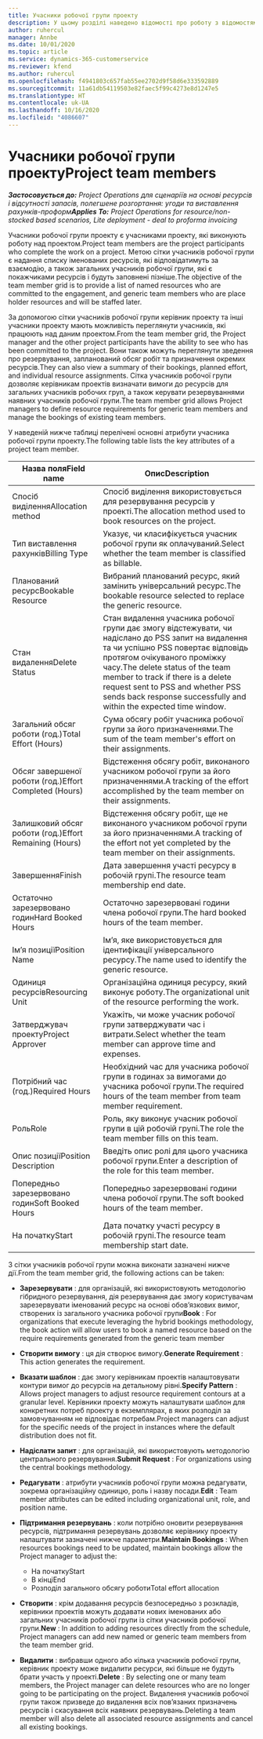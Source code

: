 ```yaml
---
title: Учасники робочої групи проекту
description: У цьому розділі наведено відомості про роботу з відомостями про учасників робочої групи, атрибути та планування проекту.
author: ruhercul
manager: Annbe
ms.date: 10/01/2020
ms.topic: article
ms.service: dynamics-365-customerservice
ms.reviewer: kfend
ms.author: ruhercul
ms.openlocfilehash: f4941803c657fab55ee2702d9f58d6e333592889
ms.sourcegitcommit: 11a61db54119503e82faec5f99c4273e8d1247e5
ms.translationtype: HT
ms.contentlocale: uk-UA
ms.lasthandoff: 10/16/2020
ms.locfileid: "4086607"
---
```

# <a name="project-team-members"></a><span data-ttu-id="5ebd8-103">Учасники робочої групи проекту</span><span class="sxs-lookup"><span data-stu-id="5ebd8-103">Project team members</span></span>

<span data-ttu-id="5ebd8-104">_**Застосовується до:** Project Operations для сценаріїв на основі ресурсів і відсутності запасів, полегшене розгортання: угоди та виставлення рахунків-проформ_</span><span class="sxs-lookup"><span data-stu-id="5ebd8-104">_**Applies To:** Project Operations for resource/non-stocked based scenarios, Lite deployment - deal to proforma invoicing_</span></span>

<span data-ttu-id="5ebd8-105">Учасники робочої групи проекту є учасниками проекту, які виконують роботу над проектом.</span><span class="sxs-lookup"><span data-stu-id="5ebd8-105">Project team members are the project participants who complete the work on a project.</span></span> <span data-ttu-id="5ebd8-106">Метою сітки учасників робочої групи є надання списку іменованих ресурсів, які відповідатимуть за взаємодію, а також загальних учасників робочої групи, які є покажчиками ресурсів і будуть заповнені пізніше.</span><span class="sxs-lookup"><span data-stu-id="5ebd8-106">The objective of the team member grid is to provide a list of named resources who are committed to the engagement, and generic team members who are place holder resources and will be staffed later.</span></span>

<span data-ttu-id="5ebd8-107">За допомогою сітки учасників робочої групи керівник проекту та інші учасники проекту мають можливість переглянути учасників, які працюють над даним проектом.</span><span class="sxs-lookup"><span data-stu-id="5ebd8-107">From the team member grid, the Project manager and the other project participants have the ability to see who has been committed to the project.</span></span> <span data-ttu-id="5ebd8-108">Вони також можуть переглянути зведення про резервування, запланований обсяг робіт та призначення окремих ресурсів.</span><span class="sxs-lookup"><span data-stu-id="5ebd8-108">They can also view a summary of their bookings, planned effort, and individual resource assignments.</span></span> <span data-ttu-id="5ebd8-109">Сітка учасників робочої групи дозволяє керівникам проектів визначати вимоги до ресурсів для загальних учасників робочих груп, а також керувати резервуваннями наявних учасників робочої групи.</span><span class="sxs-lookup"><span data-stu-id="5ebd8-109">The team member grid allows Project managers to define resource requirements for generic team members and manage the bookings of existing team members.</span></span>

<span data-ttu-id="5ebd8-110">У наведеній нижче таблиці перелічені основні атрибути учасника робочої групи проекту.</span><span class="sxs-lookup"><span data-stu-id="5ebd8-110">The following table lists the key attributes of a project team member.</span></span>

| <span data-ttu-id="5ebd8-111">Назва поля</span><span class="sxs-lookup"><span data-stu-id="5ebd8-111">Field name</span></span>          | <span data-ttu-id="5ebd8-112">Опис</span><span class="sxs-lookup"><span data-stu-id="5ebd8-112">Description</span></span>                                                                                                                                                                  |
|--------------------------|-----------------------------------------------------------------------------------------------------------------------------------------------------------------------------------|
| <span data-ttu-id="5ebd8-113">Спосіб виділення</span><span class="sxs-lookup"><span data-stu-id="5ebd8-113">Allocation method</span></span>        | <span data-ttu-id="5ebd8-114">Спосіб виділення використовується для резервування ресурсів у проекті.</span><span class="sxs-lookup"><span data-stu-id="5ebd8-114">The allocation method used to book resources on the project.</span></span>                                                                         |
| <span data-ttu-id="5ebd8-115">Тип виставлення рахунків</span><span class="sxs-lookup"><span data-stu-id="5ebd8-115">Billing Type</span></span>             | <span data-ttu-id="5ebd8-116">Указує, чи класифікується учасник робочої групи як оплачуваний.</span><span class="sxs-lookup"><span data-stu-id="5ebd8-116">Select whether the team member is classified as billable.</span></span>                                                                                                                                       |
| <span data-ttu-id="5ebd8-117">Планований ресурс</span><span class="sxs-lookup"><span data-stu-id="5ebd8-117">Bookable Resource</span></span>        | <span data-ttu-id="5ebd8-118">Вибраний планований ресурс, який замінить універсальний ресурс.</span><span class="sxs-lookup"><span data-stu-id="5ebd8-118">The bookable resource selected to replace the generic resource.</span></span>                                                                                                                   |
| <span data-ttu-id="5ebd8-119">Стан видалення</span><span class="sxs-lookup"><span data-stu-id="5ebd8-119">Delete Status</span></span>            | <span data-ttu-id="5ebd8-120">Стан видалення учасника робочої групи дає змогу відстежувати, чи надіслано до PSS запит на видалення та чи успішно PSS повертає відповідь протягом очікуваного проміжку часу.</span><span class="sxs-lookup"><span data-stu-id="5ebd8-120">The delete status of the team member to track if there is a delete request sent to PSS and whether PSS sends back response successfully and within the expected time window.</span></span> |
| <span data-ttu-id="5ebd8-121">Загальний обсяг роботи (год.)</span><span class="sxs-lookup"><span data-stu-id="5ebd8-121">Total Effort (Hours)</span></span>     | <span data-ttu-id="5ebd8-122">Сума обсягу робіт учасника робочої групи за його призначеннями.</span><span class="sxs-lookup"><span data-stu-id="5ebd8-122">The sum of the team member's effort on their assignments.</span></span>                                                                                                                         |
| <span data-ttu-id="5ebd8-123">Обсяг завершеної роботи (год.)</span><span class="sxs-lookup"><span data-stu-id="5ebd8-123">Effort Completed (Hours)</span></span> | <span data-ttu-id="5ebd8-124">Відстеження обсягу робіт, виконаного учасником робочої групи за його призначеннями.</span><span class="sxs-lookup"><span data-stu-id="5ebd8-124">A tracking of the effort accomplished by the team member on their assignments.</span></span>                                                                                           |
| <span data-ttu-id="5ebd8-125">Залишковий обсяг роботи (год.)</span><span class="sxs-lookup"><span data-stu-id="5ebd8-125">Effort Remaining (Hours)</span></span> | <span data-ttu-id="5ebd8-126">Відстеження обсягу робіт, ще не виконаного учасником робочої групи за його призначеннями.</span><span class="sxs-lookup"><span data-stu-id="5ebd8-126">A tracking of the effort not yet completed by the team member on their assignments.</span></span>                                                                                    |
| <span data-ttu-id="5ebd8-127">Завершення</span><span class="sxs-lookup"><span data-stu-id="5ebd8-127">Finish</span></span>                   | <span data-ttu-id="5ebd8-128">Дата завершення участі ресурсу в робочій групі.</span><span class="sxs-lookup"><span data-stu-id="5ebd8-128">The resource team membership end date.</span></span>                                                                                                                                            |
| <span data-ttu-id="5ebd8-129">Остаточно зарезервовано годин</span><span class="sxs-lookup"><span data-stu-id="5ebd8-129">Hard Booked Hours</span></span>        | <span data-ttu-id="5ebd8-130">Остаточно зарезервовані години члена робочої групи.</span><span class="sxs-lookup"><span data-stu-id="5ebd8-130">The hard booked hours of the team member.</span></span>                                                                                                                                                                |
| <span data-ttu-id="5ebd8-131">Ім’я позиції</span><span class="sxs-lookup"><span data-stu-id="5ebd8-131">Position Name</span></span>            | <span data-ttu-id="5ebd8-132">Ім’я, яке використовується для ідентифікації універсального ресурсу.</span><span class="sxs-lookup"><span data-stu-id="5ebd8-132">The name used to identify the generic resource.</span></span>                                                                                                                                   |
| <span data-ttu-id="5ebd8-133">Одиниця ресурсів</span><span class="sxs-lookup"><span data-stu-id="5ebd8-133">Resourcing Unit</span></span>          | <span data-ttu-id="5ebd8-134">Організаційна одиниця ресурсу, який виконує роботу.</span><span class="sxs-lookup"><span data-stu-id="5ebd8-134">The organizational unit of the resource performing the work.</span></span>                                                                                                                      |
| <span data-ttu-id="5ebd8-135">Затверджувач проекту</span><span class="sxs-lookup"><span data-stu-id="5ebd8-135">Project Approver</span></span>         | <span data-ttu-id="5ebd8-136">Укажіть, чи може учасник робочої групи затверджувати час і витрати.</span><span class="sxs-lookup"><span data-stu-id="5ebd8-136">Select whether the team member can approve time and expenses.</span></span>                                                                                                                     |
| <span data-ttu-id="5ebd8-137">Потрібний час (год.)</span><span class="sxs-lookup"><span data-stu-id="5ebd8-137">Required Hours</span></span>           | <span data-ttu-id="5ebd8-138">Необхідний час для учасника робочої групи в годинах за вимогами до учасника робочої групи.</span><span class="sxs-lookup"><span data-stu-id="5ebd8-138">The required hours of the team member from team member requirement.</span></span>                                                                                                                       |
| <span data-ttu-id="5ebd8-139">Роль</span><span class="sxs-lookup"><span data-stu-id="5ebd8-139">Role</span></span>                     | <span data-ttu-id="5ebd8-140">Роль, яку виконує учасник робочої групи в цій робочій групі.</span><span class="sxs-lookup"><span data-stu-id="5ebd8-140">The role the team member fills on this team.</span></span>                                                                                                                                |
| <span data-ttu-id="5ebd8-141">Опис позиції</span><span class="sxs-lookup"><span data-stu-id="5ebd8-141">Position Description</span></span>     | <span data-ttu-id="5ebd8-142">Введіть опис ролі для цього учасника робочої групи.</span><span class="sxs-lookup"><span data-stu-id="5ebd8-142">Enter a description of the role for this team member.</span></span>                                                                                                                             |
| <span data-ttu-id="5ebd8-143">Попередньо зарезервовано годин</span><span class="sxs-lookup"><span data-stu-id="5ebd8-143">Soft Booked Hours</span></span>        | <span data-ttu-id="5ebd8-144">Попередньо зарезервовані години члена робочої групи.</span><span class="sxs-lookup"><span data-stu-id="5ebd8-144">The soft booked hours of the team member.</span></span>                                                                                                                                                                 |
| <span data-ttu-id="5ebd8-145">На початку</span><span class="sxs-lookup"><span data-stu-id="5ebd8-145">Start</span></span>                    | <span data-ttu-id="5ebd8-146">Дата початку участі ресурсу в робочій групі.</span><span class="sxs-lookup"><span data-stu-id="5ebd8-146">The resource team membership start date.</span></span>                                                                                                                                          |

<span data-ttu-id="5ebd8-147">З сітки учасників робочої групи можна виконати зазначені нижче дії.</span><span class="sxs-lookup"><span data-stu-id="5ebd8-147">From the team member grid, the following actions can be taken:</span></span>

- <span data-ttu-id="5ebd8-148">**Зарезервувати** : для організацій, які використовують методологію гібридного резервування, дія резервування дає змогу користувачам зарезервувати іменований ресурс на основі обов’язкових вимог, створених із загального учасника робочої групи</span><span class="sxs-lookup"><span data-stu-id="5ebd8-148">**Book** : For organizations that execute leveraging the hybrid bookings methodology, the book action will allow users to book a named resource based on the require requirements generated from the generic team member</span></span>
- <span data-ttu-id="5ebd8-149">**Створити вимогу** : ця дія створює вимогу.</span><span class="sxs-lookup"><span data-stu-id="5ebd8-149">**Generate Requirement** : This action generates the requirement.</span></span>
- <span data-ttu-id="5ebd8-150">**Вказати шаблон** : дає змогу керівникам проектів налаштовувати контури вимог до ресурсів на детальному рівні.</span><span class="sxs-lookup"><span data-stu-id="5ebd8-150">**Specify Pattern** : Allows project managers to adjust resource requirement contours at a granular level.</span></span> <span data-ttu-id="5ebd8-151">Керівники проекту можуть налаштувати шаблон для конкретних потреб проекту в екземплярах, в яких розподіл за замовчуванням не відповідає потребам.</span><span class="sxs-lookup"><span data-stu-id="5ebd8-151">Project managers can adjust for the specific needs of the project in instances where the default distribution does not fit.</span></span>
- <span data-ttu-id="5ebd8-152">**Надіслати запит** : для організацій, які використовують методологію центрального резервування.</span><span class="sxs-lookup"><span data-stu-id="5ebd8-152">**Submit Request** : For organizations using the central bookings methodology.</span></span>
- <span data-ttu-id="5ebd8-153">**Редагувати** : атрибути учасників робочої групи можна редагувати, зокрема організаційну одиницю, роль і назву посади.</span><span class="sxs-lookup"><span data-stu-id="5ebd8-153">**Edit** : Team member attributes can be edited including organizational unit, role, and position name.</span></span>
- <span data-ttu-id="5ebd8-154">**Підтримання резервувань** : коли потрібно оновити резервування ресурсів, підтримання резервувань дозволяє керівнику проекту налаштувати зазначені нижче параметри.</span><span class="sxs-lookup"><span data-stu-id="5ebd8-154">**Maintain Bookings** : When resources bookings need to be updated, maintain bookings allow the Project manager to adjust the:</span></span>

    - <span data-ttu-id="5ebd8-155">На початку</span><span class="sxs-lookup"><span data-stu-id="5ebd8-155">Start</span></span>
    - <span data-ttu-id="5ebd8-156">В кінці</span><span class="sxs-lookup"><span data-stu-id="5ebd8-156">End</span></span>
    - <span data-ttu-id="5ebd8-157">Розподіл загального обсягу роботи</span><span class="sxs-lookup"><span data-stu-id="5ebd8-157">Total effort allocation</span></span>

- <span data-ttu-id="5ebd8-158">**Створити** : крім додавання ресурсів безпосередньо з розкладів, керівники проектів можуть додавати нових іменованих або загальних учасників робочої групи із сітки учасників робочої групи.</span><span class="sxs-lookup"><span data-stu-id="5ebd8-158">**New** : In addition to adding resources directly from the schedule, Project managers can add new named or generic team members from the team member grid.</span></span>
- <span data-ttu-id="5ebd8-159">**Видалити** : вибравши одного або кілька учасників робочої групи, керівник проекту може видалити ресурси, які більше не будуть брати участь у проекті.</span><span class="sxs-lookup"><span data-stu-id="5ebd8-159">**Delete** : By selecting one or many team members, the Project manager can delete resources who are no longer going to be participating on the project.</span></span> <span data-ttu-id="5ebd8-160">Видалення учасників робочої групи також призведе до видалення всіх пов’язаних призначень ресурсів і скасування всіх наявних резервувань.</span><span class="sxs-lookup"><span data-stu-id="5ebd8-160">Deleting a team member will also delete all associated resource assignments and  cancel all existing bookings.</span></span>
